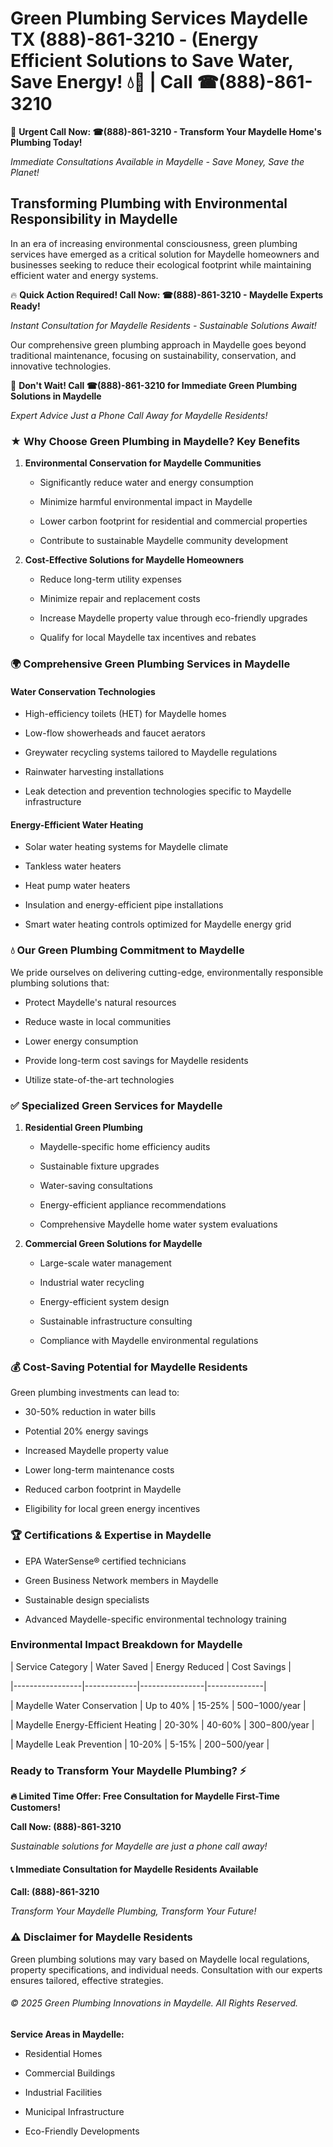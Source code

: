 # Green Plumbing Services Maydelle TX (888)-861-3210 - (Energy Efficient Solutions to Save Water, Save Energy! 💧🌿 | Call ☎(888)-861-3210

🚨 **Urgent Call Now: ☎(888)-861-3210 - Transform Your Maydelle Home's Plumbing Today!**
*Immediate Consultations Available in Maydelle - Save Money, Save the Planet!*

## Transforming Plumbing with Environmental Responsibility in Maydelle

In an era of increasing environmental consciousness, green plumbing services have emerged as a critical solution for Maydelle homeowners and businesses seeking to reduce their ecological footprint while maintaining efficient water and energy systems. 

🔥 **Quick Action Required! Call Now: ☎(888)-861-3210 - Maydelle Experts Ready!**
*Instant Consultation for Maydelle Residents - Sustainable Solutions Await!*

Our comprehensive green plumbing approach in Maydelle goes beyond traditional maintenance, focusing on sustainability, conservation, and innovative technologies.

🚨 **Don't Wait! Call ☎(888)-861-3210 for Immediate Green Plumbing Solutions in Maydelle**
*Expert Advice Just a Phone Call Away for Maydelle Residents!*

### ★ Why Choose Green Plumbing in Maydelle? Key Benefits

1. **Environmental Conservation for Maydelle Communities** 
   - Significantly reduce water and energy consumption
   - Minimize harmful environmental impact in Maydelle
   - Lower carbon footprint for residential and commercial properties
   - Contribute to sustainable Maydelle community development

2. **Cost-Effective Solutions for Maydelle Homeowners** 
   - Reduce long-term utility expenses
   - Minimize repair and replacement costs
   - Increase Maydelle property value through eco-friendly upgrades
   - Qualify for local Maydelle tax incentives and rebates

### 🌍 Comprehensive Green Plumbing Services in Maydelle

#### Water Conservation Technologies
- High-efficiency toilets (HET) for Maydelle homes
- Low-flow showerheads and faucet aerators
- Greywater recycling systems tailored to Maydelle regulations
- Rainwater harvesting installations
- Leak detection and prevention technologies specific to Maydelle infrastructure

#### Energy-Efficient Water Heating
- Solar water heating systems for Maydelle climate
- Tankless water heaters
- Heat pump water heaters
- Insulation and energy-efficient pipe installations
- Smart water heating controls optimized for Maydelle energy grid

### 💧 Our Green Plumbing Commitment to Maydelle

We pride ourselves on delivering cutting-edge, environmentally responsible plumbing solutions that:
- Protect Maydelle's natural resources
- Reduce waste in local communities
- Lower energy consumption
- Provide long-term cost savings for Maydelle residents
- Utilize state-of-the-art technologies

### ✅ Specialized Green Services for Maydelle

1. **Residential Green Plumbing**
   - Maydelle-specific home efficiency audits
   - Sustainable fixture upgrades
   - Water-saving consultations
   - Energy-efficient appliance recommendations
   - Comprehensive Maydelle home water system evaluations

2. **Commercial Green Solutions for Maydelle**
   - Large-scale water management
   - Industrial water recycling
   - Energy-efficient system design
   - Sustainable infrastructure consulting
   - Compliance with Maydelle environmental regulations

### 💰 Cost-Saving Potential for Maydelle Residents

Green plumbing investments can lead to:
- 30-50% reduction in water bills
- Potential 20% energy savings
- Increased Maydelle property value
- Lower long-term maintenance costs
- Reduced carbon footprint in Maydelle
- Eligibility for local green energy incentives

### 🏆 Certifications & Expertise in Maydelle

- EPA WaterSense® certified technicians
- Green Business Network members in Maydelle
- Sustainable design specialists
- Advanced Maydelle-specific environmental technology training

### Environmental Impact Breakdown for Maydelle

| Service Category | Water Saved | Energy Reduced | Cost Savings |
|-----------------|-------------|----------------|--------------|
| Maydelle Water Conservation | Up to 40% | 15-25% | $500-$1000/year |
| Maydelle Energy-Efficient Heating | 20-30% | 40-60% | $300-$800/year |
| Maydelle Leak Prevention | 10-20% | 5-15% | $200-$500/year |

### Ready to Transform Your Maydelle Plumbing? ⚡

**🔥 Limited Time Offer: Free Consultation for Maydelle First-Time Customers!**

**Call Now: (888)-861-3210**
*Sustainable solutions for Maydelle are just a phone call away!*

#### 📞 Immediate Consultation for Maydelle Residents Available

**Call: (888)-861-3210**
*Transform Your Maydelle Plumbing, Transform Your Future!*

### ⚠️ Disclaimer for Maydelle Residents

Green plumbing solutions may vary based on Maydelle local regulations, property specifications, and individual needs. Consultation with our experts ensures tailored, effective strategies.

###### © 2025 Green Plumbing Innovations in Maydelle. All Rights Reserved.

**Service Areas in Maydelle:** 
- Residential Homes
- Commercial Buildings
- Industrial Facilities
- Municipal Infrastructure
- Eco-Friendly Developments